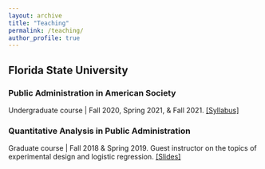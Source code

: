 ```yaml
---
layout: archive
title: "Teaching"
permalink: /teaching/
author_profile: true
---
```


## Florida State University

### Public Administration in American Society
Undergraduate course | Fall 2020, Spring 2021, & Fall 2021. <a href="https://dgaozhao.github.io/files/PAD3003%20Syllabus.pdf" target="_blank"><u>[Syllabus]</u></a>

### Quantitative Analysis in Public Administration
Graduate course | Fall 2018 & Spring 2019. Guest instructor on the topics of experimental design and logistic regression. <a href="https://dgaozhao.github.io/files/Introduction%20to%20Experimental%20Design%20and%20Logistic%20Regression.pdf" target="_blank"><u>[Slides]</u></a>
